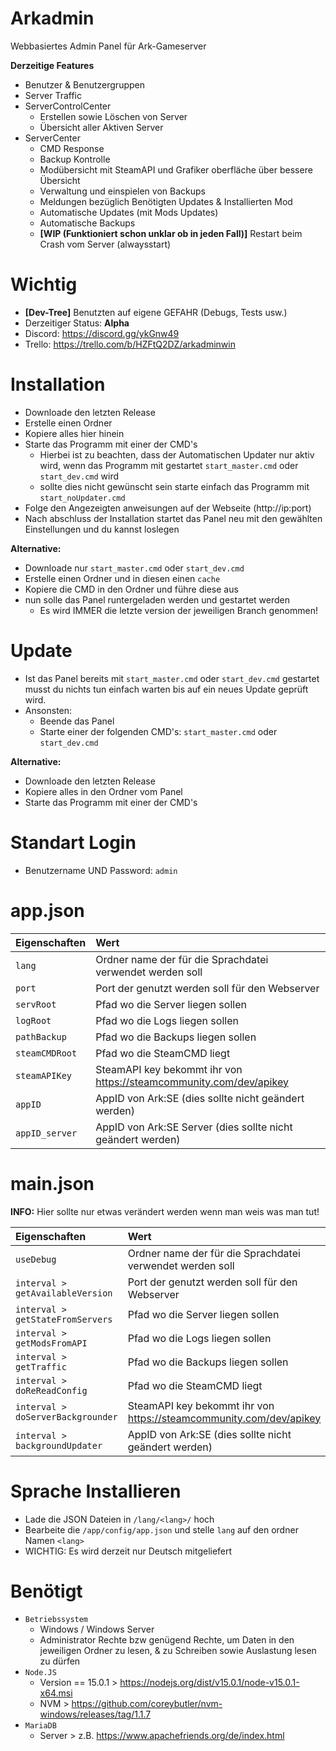 # Arkadmin 

Webbasiertes Admin Panel für Ark-Gameserver

**Derzeitige Features**

- Benutzer & Benutzergruppen
- Server Traffic
- ServerControlCenter
  - Erstellen sowie Löschen von Server
  - Übersicht aller Aktiven Server
- ServerCenter
  - CMD Response
  - Backup Kontrolle
  - Modübersicht mit SteamAPI und Grafiker oberfläche über bessere Übersicht
  - Verwaltung und einspielen von Backups
  - Meldungen bezüglich Benötigten Updates & Installierten Mod
  - Automatische Updates (mit Mods Updates)
  - Automatische Backups
  - **[WIP (Funktioniert schon unklar ob in jeden Fall)]** Restart beim Crash vom Server (alwaysstart)

# Wichtig

- **[Dev-Tree]** Benutzten auf eigene GEFAHR (Debugs, Tests usw.)
- Derzeitiger Status: **Alpha**
- Discord: https://discord.gg/ykGnw49
- Trello: https://trello.com/b/HZFtQ2DZ/arkadminwin
   
# Installation

- Downloade den letzten Release
- Erstelle einen Ordner
- Kopiere alles hier hinein
- Starte das Programm mit einer der CMD's
  - Hierbei ist zu beachten, dass der Automatischen Updater nur aktiv wird, wenn das Programm mit gestartet `start_master.cmd` oder `start_dev.cmd` wird
  - sollte dies nicht gewünscht sein starte einfach das Programm mit `start_noUpdater.cmd`
- Folge den Angezeigten anweisungen auf der Webseite (http://ip:port)
- Nach abschluss der Installation startet das Panel neu mit den gewählten Einstellungen und du kannst loslegen

**Alternative:**
- Downloade nur `start_master.cmd` oder `start_dev.cmd`
- Erstelle einen Ordner und in diesen einen `cache`
- Kopiere die CMD in den Ordner und führe diese aus
- nun solle das Panel runtergeladen werden und gestartet werden
  - Es wird IMMER die letzte version der jeweiligen Branch genommen!

# Update

- Ist das Panel bereits mit `start_master.cmd` oder `start_dev.cmd` gestartet musst du nichts tun einfach warten bis auf ein neues Update geprüft wird.
- Ansonsten:
  - Beende das Panel
  - Starte einer der folgenden CMD's: `start_master.cmd` oder `start_dev.cmd`

**Alternative:**
- Downloade den letzten Release
- Kopiere alles in den Ordner vom Panel
- Starte das Programm mit einer der CMD's

# Standart Login

- Benutzername UND Password: `admin`

# app.json

| Eigenschaften         | Wert | 
| :---                  | :--- |
| `lang`                | Ordner name der für die Sprachdatei verwendet werden soll |
| `port`                | Port der genutzt werden soll für den Webserver |
| `servRoot`            | Pfad wo die Server liegen sollen |
| `logRoot`             | Pfad wo die Logs liegen sollen |
| `pathBackup`          | Pfad wo die Backups liegen sollen |
| `steamCMDRoot`        | Pfad wo die SteamCMD liegt |
| `steamAPIKey`         | SteamAPI key bekommt ihr von https://steamcommunity.com/dev/apikey |
| `appID`               | AppID von Ark:SE (dies sollte nicht geändert werden) |
| `appID_server`        | AppID von Ark:SE Server (dies sollte nicht geändert werden) |

# main.json
**INFO:** Hier sollte nur etwas verändert werden wenn man weis was man tut!

| Eigenschaften                       | Wert | 
| :---                                | :--- |
| `useDebug`                          | Ordner name der für die Sprachdatei verwendet werden soll |
| `interval > getAvailableVersion`    | Port der genutzt werden soll für den Webserver |
| `interval > getStateFromServers`    | Pfad wo die Server liegen sollen |
| `interval > getModsFromAPI`         | Pfad wo die Logs liegen sollen |
| `interval > getTraffic`             | Pfad wo die Backups liegen sollen |
| `interval > doReReadConfig`         | Pfad wo die SteamCMD liegt |
| `interval > doServerBackgrounder`   | SteamAPI key bekommt ihr von https://steamcommunity.com/dev/apikey |
| `interval > backgroundUpdater`      | AppID von Ark:SE (dies sollte nicht geändert werden) |

# Sprache Installieren

- Lade die JSON Dateien in `/lang/<lang>/` hoch 
- Bearbeite die `/app/config/app.json` und stelle `lang` auf den ordner Namen `<lang>`
- WICHTIG: Es wird derzeit nur Deutsch mitgeliefert 

# Benötigt
- `Betriebssystem`
  - Windows / Windows Server
  - Administrator Rechte bzw genügend Rechte, um Daten in den jeweiligen Ordner zu lesen, & zu Schreiben sowie Auslastung lesen zu dürfen
- `Node.JS` 
  - Version == 15.0.1   > https://nodejs.org/dist/v15.0.1/node-v15.0.1-x64.msi
  - NVM                 > https://github.com/coreybutler/nvm-windows/releases/tag/1.1.7
- `MariaDB` 
  - Server              > z.B. https://www.apachefriends.org/de/index.html
